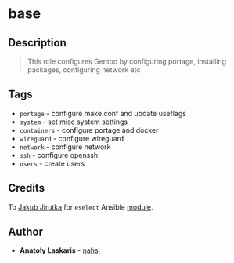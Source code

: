 # base

## Description
> This role configures Gentoo by configuring portage, installing packages, configuring network etc

## Tags
* `portage` - configure make.conf and update useflags
* `system` - set misc system settings
* `containers` - configure portage and docker
* `wireguard` - configure wireguard
* `network` - configure network
* `ssh` - configure openssh
* `users` - create users

## Credits
To [Jakub Jirutka](https://github.com/jirutka) for `eselect` Ansible [module](https://github.com/gentoo-ansible/role-base/blob/master/library/eselect]).

## Author
* **Anatoly Laskaris** - [nahsi](https://github.com/nahsi)
